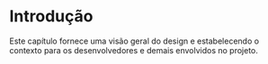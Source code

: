# Introdução

Este capítulo fornece uma visão geral do design e estabelecendo o contexto para os desenvolvedores e demais envolvidos no projeto.
